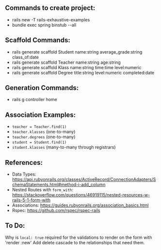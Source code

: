 ## Commands to create project:
* rails new -T rails-exhaustive-examples
* bundle exec spring binstub --all

## Scaffold Commands:
* rails generate scaffold Student name:string average_grade:string class_of:date
* rails generate scaffold Teacher name:string age:string
* rails generate scaffold Klass name:string time:time level:numeric
* rails generate scaffold Degree title:string level:numeric completed:date

## Generation Commands:
* rails g controller home

## Association Examples:
* `teacher = Teacher.find(1)`
* `teacher.klasses` (one-to-many)
* `teacher.degrees` (one-to-many)
* `student = Student.find(1)`
* `student.klasses` (many-to-many through registrars)

## References:
* Data Types: https://api.rubyonrails.org/classes/ActiveRecord/ConnectionAdapters/SchemaStatements.html#method-i-add_column
* Nested Routes with `form_with`: https://stackoverflow.com/questions/46919115/nested-resources-w-rails-5-1-form-with
* Associations: https://guides.rubyonrails.org/association_basics.html
* Rspec: https://github.com/rspec/rspec-rails

## To Do:
Why is `local: true` required for the validations to render on the form with 'render :new'
Add delete cascade to the relationships that need them.
